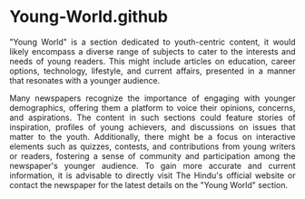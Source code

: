# Young-World.github


<p align = justify> "Young World" is a section dedicated to youth-centric content, it would likely encompass a diverse range of subjects to cater to the interests and needs of young readers. This might include articles on education, career options, technology, lifestyle, and current affairs, presented in a manner that resonates with a younger audience.</p>

<p align = justify>Many newspapers recognize the importance of engaging with younger demographics, offering them a platform to voice their opinions, concerns, and aspirations. The content in such sections could feature stories of inspiration, profiles of young achievers, and discussions on issues that matter to the youth. Additionally, there might be a focus on interactive elements such as quizzes, contests, and contributions from young writers or readers, fostering a sense of community and participation among the newspaper's younger audience. To gain more accurate and current information, it is advisable to directly visit The Hindu's official website or contact the newspaper for the latest details on the "Young World" section.</p>

